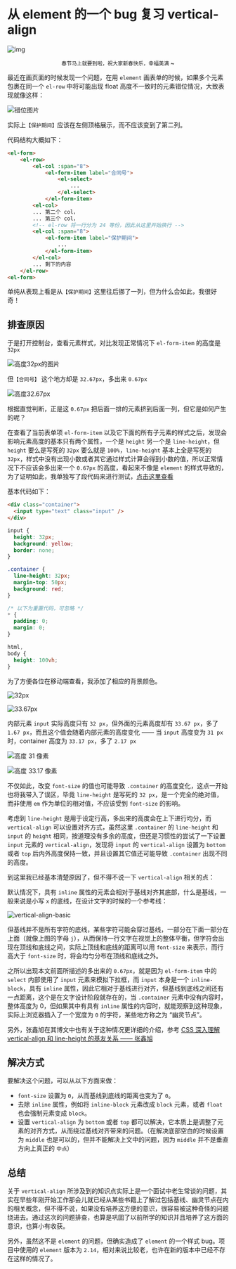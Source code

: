 # 从 element 的一个 bug 复习 vertical-align



![img](https://cdn.chosan.cn/posts-meta/640-20230119223654060.png)

<p align=center>
    <small>春节马上就要到啦，祝大家新春快乐，幸福美满 </small>
~</p>



最近在画页面的时候发现一个问题，在用 `element` 画表单的时候，如果多个元素包裹在同一个 `el-row` 中将可能出现 float 高度不一致时的元素错位情况，大致表现就像这样：

![错位图片](https://cdn.chosan.cn/posts-meta/%E9%94%99%E4%BD%8D%E5%9B%BE%E7%89%87.png)

实际上`【保护期间】`应该在左侧顶格展示，而不应该变到了第二列。

代码结构大概如下：

```html
<el-form>
    <el-row>
        <el-col :span="8">
            <el-form-item label="合同号">
                <el-select>
                    ...
                </el-select>
            </el-form-item>
        <el-col>
        ... 第二个 col，
        ... 第三个 col，
        <!-- el-row 将一行分为 24 等份，因此从这里开始换行 -->
        <el-col :span="8">
            <el-form-item label="保护期间">
                ...
            </el-form-item>
        </el-col>
        ... 剩下的内容
    </el-row>
<el-form>
```

单纯从表现上看是从`【保护期间】`这里往后挪了一列，但为什么会如此，我很好奇！

## 排查原因

于是打开控制台，查看元素样式，对比发现正常情况下 `el-form-item` 的高度是 `32px`

![高度32px的图片](https://cdn.chosan.cn/posts-meta/height-32.png)

但`【合同号】` 这个地方却是 `32.67px`，多出来 `0.67px`

![高度32.67px](https://cdn.chosan.cn/posts-meta/height-32.67.png)

根据直觉判断，正是这 `0.67px` 把后面一排的元素挤到后面一列，但它是如何产生的呢？

在查看了当前表单项 `el-form-item` 以及它下面的所有子元素的样式之后，发现会影响元素高度的基本只有两个属性，一个是 `height` 另一个是 `line-height`，但 `height` 要么是写死的 `32px` 要么就是 `100%`，`line-height` 基本上全是写死的 `32px`，样式中没有出现小数或者其它通过样式计算会得到小数的值，所以正常情况下不应该会多出来一个 `0.67px` 的高度，看起来不像是 `element` 的样式导致的，为了证明如此，我单独写了段代码来进行测试，[点击这里查看](https://codepen.io/Cinux-Chosan/pen/mdjqBwE)

基本代码如下：

```html
<div class="container">
  <input type="text" class="input" />
</div>
```

```css
input {
  height: 32px;
  background: yellow;
  border: none;
}

.container {
  line-height: 32px;
  margin-top: 50px;
  background: red;
}

/* 以下为重置代码，可忽略 */
* {
  padding: 0;
  margin: 0;
}

html,
body {
  height: 100vh;
}
```

为了方便各位在移动端查看，我添加了相应的背景颜色。

![32px](https://cdn.chosan.cn/posts-meta/32px.png)

![33.67px](https://cdn.chosan.cn/posts-meta/33.67px.png)

内部元素 `input` 实际高度只有 `32 px`，但外面的元素高度却有 `33.67 px`，多了 `1.67 px`，而且这个值会随着内部元素的高度变化 —— 当 `input` 高度变为 `31 px` 时，container 高度为 `33.17 px`，多了 `2.17 px`

![高度 31 像素](https://cdn.chosan.cn/posts-meta/height-31.png)

![高度 33.17 像素](https://cdn.chosan.cn/posts-meta/height-33.17.png)

不仅如此，改变 `font-size` 的值也可能导致 `.container` 的高度变化，这点一开始也将我带入了误区，毕竟 `line-height` 是写死的 `32 px`，是一个完全的绝对值，而非使用 `em` 作为单位的相对值，不应该受到 `font-size` 的影响。

考虑到 `line-height` 是用于设定行高，多出来的高度会在上下进行均分，而 `vertical-align` 可以设置对齐方式，虽然这里 `.container` 的 `line-height` 和 `input` 的 `height` 相同，按道理没有多余的高度，但还是习惯性的尝试了一下设置 `input` 元素的 `vertical-align`，发现将 `input` 的 `vertical-align` 设置为 `bottom` 或者 `top` 后内外高度保持一致，并且设置其它值还可能导致 `.container` 出现不同的高度。

到这里我已经基本清楚原因了，但不得不说一下 `vertical-align` 相关的点：

默认情况下，具有 `inline` 属性的元素会相对于基线对齐其底部，什么是基线，一般来说是小写 `x` 的底线，在设计文字的时候的一个参考线：

![vertical-align-basic](https://cdn.chosan.cn/posts-meta/vertical-align-basic.png)

但基线并不是所有字符的底线，某些字符可能会穿过基线，一部分在下面一部分在上面（就像上图的字母 `j`），从而保持一行文字在视觉上的整体平衡，但字符会出现在顶线和底线之间，实际上顶线和底线的距离可以用 `font-size` 来表示，而行高大于 `font-size` 时，将会均匀分布在顶线和底线之外。

之所以出现本文前面所描述的多出来的 `0.67px`，就是因为 `el-form-item` 中的 `select` 内部使用了 `input` 元素来模拟下拉框，而 `input` 本身是一个 `inline-block`，具有 `inline` 属性，因此它相对于基线进行对齐，但基线到底线之间还有一点距离，这个是在文字设计阶段就存在的，当 `.container` 元素中没有内容时，整体高度为 0，但如果其中有具有 `inline` 属性的内容时，就能观察到这种现象，实际上浏览器插入了一个宽度为 `0` 的字符，某些地方称之为 “幽灵节点”。

另外，张鑫旭在其博文中也有关于这种情况更详细的介绍，参考 [CSS 深入理解 vertical-align 和 line-height 的基友关系 —— 张鑫旭](https://www.zhangxinxu.com/wordpress/2015/08/css-deep-understand-vertical-align-and-line-height/)

## 解决方式

要解决这个问题，可以从以下方面来做：

- `font-size` 设置为 `0`，从而基线到底线的距离也变为了 `0`。
- 去除 `inline` 属性，例如将 `inline-block` 元素改成 `block` 元素，或者 `float` 也会强制元素变成 `block`。
- 设置 `vertical-align` 为 `bottom` 或者 `top` 都可以解决，它本质上是调整了元素的对齐方式，从而绕过基线对齐带来的问题。（在解决底部空白的时候设置为 `middle` 也是可以的，但并不能解决上文中的问题，因为 `middle` 并不是垂直方向上真正的 `中点`）


## 总结

关于 `vertical-align` 所涉及到的知识点实际上是一个面试中老生常谈的问题，其实在早些年刚开始工作那会儿就已经从某些书籍上了解过包括基线、幽灵节点在内的相关概念，但不得不说，如果没有培养这方便的意识，很容易被这种奇怪的问题绕进去。通过这次的问题排查，也算是巩固了以前所学的知识并且培养了这方面的意识，也算小有收获。

另外，虽然这不是 `element` 的问题，但确实造成了 `element` 的一个样式 bug。项目中使用的 `element` 版本为 `2.14`，相对来说比较老，也许在新的版本中已经不存在这样的情况了。

